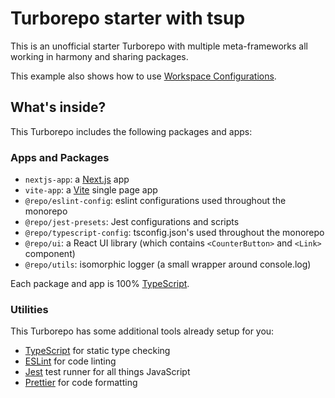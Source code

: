 # Turborepo starter with tsup

This is an unofficial starter Turborepo with multiple meta-frameworks all working in harmony and sharing packages.

This example also shows how to use [Workspace Configurations](https://turbo.build/repo/docs/core-concepts/monorepos/configuring-workspaces).

## What's inside?

This Turborepo includes the following packages and apps:

### Apps and Packages

- `nextjs-app`: a [Next.js](https://nextjs.org/) app
- `vite-app`: a [Vite](https://vitejs.dev/) single page app
- `@repo/eslint-config`: eslint configurations used throughout the monorepo
- `@repo/jest-presets`: Jest configurations and scripts
- `@repo/typescript-config`: tsconfig.json's used throughout the monorepo
- `@repo/ui`: a React UI library (which contains `<CounterButton>` and `<Link>` component)
- `@repo/utils`: isomorphic logger (a small wrapper around console.log)

Each package and app is 100% [TypeScript](https://www.typescriptlang.org/).

### Utilities

This Turborepo has some additional tools already setup for you:

- [TypeScript](https://www.typescriptlang.org/) for static type checking
- [ESLint](https://eslint.org/) for code linting
- [Jest](https://jestjs.io) test runner for all things JavaScript
- [Prettier](https://prettier.io) for code formatting
